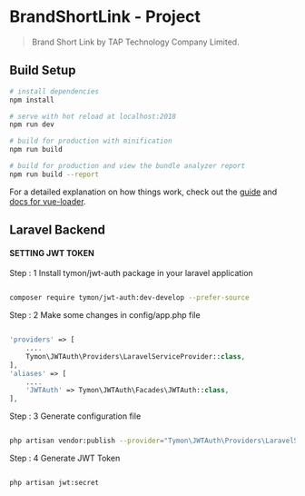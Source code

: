 # BrandShortLink - Project

> Brand Short Link by TAP Technology Company Limited.

## Build Setup

``` bash
# install dependencies
npm install

# serve with hot reload at localhost:2018
npm run dev

# build for production with minification
npm run build

# build for production and view the bundle analyzer report
npm run build --report
```

For a detailed explanation on how things work, check out the [guide](http://vuejs-templates.github.io/webpack/) and [docs for vue-loader](http://vuejs.github.io/vue-loader).

## Laravel Backend

#### SETTING JWT TOKEN

Step : 1 Install tymon/jwt-auth package in your laravel application

```bash

composer require tymon/jwt-auth:dev-develop --prefer-source

```

Step : 2 Make some changes in config/app.php file

```php

'providers' => [
	....
	Tymon\JWTAuth\Providers\LaravelServiceProvider::class,
],
'aliases' => [
	....
	'JWTAuth' => Tymon\JWTAuth\Facades\JWTAuth::class,
],

```

Step : 3 Generate configuration file

```bash

php artisan vendor:publish --provider="Tymon\JWTAuth\Providers\LaravelServiceProvider"

```

Step : 4 Generate JWT Token

```bash

php artisan jwt:secret

```
